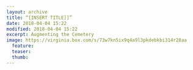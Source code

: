 ```yaml
---
layout: archive
title: “[INSERT TITLE]]”
date: 2018-04-04 15:22
modified: 2018-04-04 15:22
excerpt: Augmenting the Cemetery
image: https://virginia.box.com/s/73w7kn5ix9q4a9l3pkdebkbi314r28aa
  feature:
  teaser:
  thumb:  
---
```

